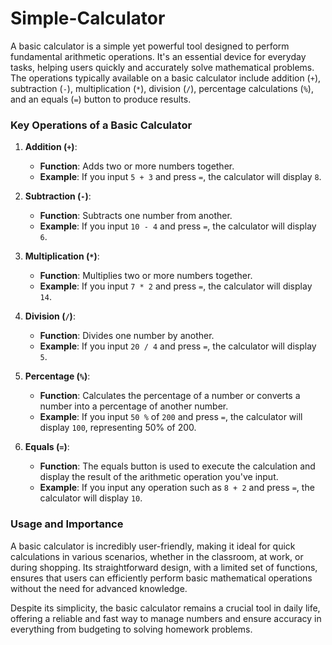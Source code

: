 # Simple-Calculator 

A basic calculator is a simple yet powerful tool designed to perform fundamental arithmetic operations. It's an essential device for everyday tasks, helping users quickly and accurately solve mathematical problems. The operations typically available on a basic calculator include addition (`+`), subtraction (`-`), multiplication (`*`), division (`/`), percentage calculations (`%`), and an equals (`=`) button to produce results.

### Key Operations of a Basic Calculator

1. **Addition (`+`)**:
   - **Function**: Adds two or more numbers together.
   - **Example**: If you input `5 + 3` and press `=`, the calculator will display `8`.

2. **Subtraction (`-`)**:
   - **Function**: Subtracts one number from another.
   - **Example**: If you input `10 - 4` and press `=`, the calculator will display `6`.

3. **Multiplication (`*`)**:
   - **Function**: Multiplies two or more numbers together.
   - **Example**: If you input `7 * 2` and press `=`, the calculator will display `14`.

4. **Division (`/`)**:
   - **Function**: Divides one number by another.
   - **Example**: If you input `20 / 4` and press `=`, the calculator will display `5`.

5. **Percentage (`%`)**:
   - **Function**: Calculates the percentage of a number or converts a number into a percentage of another number.
   - **Example**: If you input `50 %` of `200` and press `=`, the calculator will display `100`, representing 50% of 200.

6. **Equals (`=`)**:
   - **Function**: The equals button is used to execute the calculation and display the result of the arithmetic operation you've input.
   - **Example**: If you input any operation such as `8 + 2` and press `=`, the calculator will display `10`.

### Usage and Importance

A basic calculator is incredibly user-friendly, making it ideal for quick calculations in various scenarios, whether in the classroom, at work, or during shopping. Its straightforward design, with a limited set of functions, ensures that users can efficiently perform basic mathematical operations without the need for advanced knowledge.

Despite its simplicity, the basic calculator remains a crucial tool in daily life, offering a reliable and fast way to manage numbers and ensure accuracy in everything from budgeting to solving homework problems.
